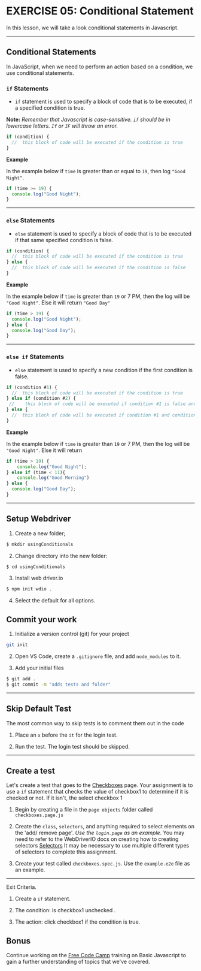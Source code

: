 # EXERCISE 05: Conditional Statement

In this lesson, we will take a look conditional statements in Javascript.

---

## Conditional Statements

In JavaScript, when we need to perform an action based on a condition, we use conditional statements.

### `if` Statements

- `if` statement is used to specify a block of code that is to be executed, if a specified condition is true.

**Note:** *Remember that Javascript is case-sensitive. `if` should be in lowercase letters. `If` or `IF` will throw an error.*


```js
if (condition) {
  //  this block of code will be executed if the condition is true
}
```

**Example**

In the example below if `time` is greater than or equal to `19`, then log `"Good Night"`.

```js
if (time >= 19) {
  console.log("Good Night");
}
```

---

### `else` Statements

- `else` statement is used to specify a block of code that is to be executed if that same specified condition is false.

```js
if (condition) {
  //  this block of code will be executed if the condition is true
} else {
  //  this block of code will be executed if the condition is false
}
```

**Example**

In the example below if `time` is greater than `19` or 7 PM, then the log will be `"Good Night"`. Else it will return `"Good Day"`


```js
if (time > 19) {
  console.log("Good Night");
} else {
  console.log("Good Day");
}
```

---

### `else if` Statements

- `else` statement is used to specify a new condition if the first condition is false.

```js
if (condition #1) {
  //  this block of code will be executed if the condition is true
} else if (condition #2) {
 //    this block of code will be executed if condition #1 is false and condition2 is true
} else {
  //  this block of code will be executed if condition #1 and condition #2 is false
}
```

**Example**

In the example below if `time` is greater than `19` or 7 PM, then the log will be `"Good Night"`. Else it will return 


```js
if (time > 19) {
    console.log("Good Night");
} else if (time < 11){
    console.log("Good Morning")
} else {
  console.log("Good Day");
}
```

---


## Setup Webdriver


1. Create a new folder;

```sh
$ mkdir usingConditionals
```

2. Change directory into the new folder:

```sh
$ cd usingConditionals
```

3. Install web driver.io

```sh
$ npm init wdio .
```

4. Select the default for all options.

## Commit your work

1. Initialize a version control (git) for your project

```sh
git init
```

2. Open VS Code, create a `.gitignore` file, and add `node_modules` to it.

3. Add your initial files

```sh
$ git add .
$ git commit -m "adds tests and folder"
```

---


## Skip Default Test

The most common way to skip tests is to comment them out in the code

1. Place an `x` before the `it` for the login test.

2. Run the test. The login test should be skipped.

---

## Create a test

Let's create a test that goes to the [Checkboxes](http://the-internet.herokuapp.com/checkboxes) page. Your assignment is to use a `if` statement that checks the value of checkbox1 to determine if it is checked or not. If it isn't, the select checkbox 1

1. Begin by creating a file in the `page objects` folder called `checkboxes.page.js`


2. Create the `class`, `selectors`, and anything required to select elements on the 'add/ remove page'. *Use the `login.page` as an example*. You may need to refer to the WebDriverIO docs on creating how to creating selectors [Selectors](https://webdriver.io/docs/selectors/) It may be necessary to use multiple different types of selectors to complete this assignment. 


3. Create your test called `checkboxes.spec.js`. Use the `example.e2e` file as an example. 


---

Exit Criteria.


1. Create a `if` statement. 

2. The condition: is checkbox1 unchecked . 

3. The action: click checkbox1 if the condition is true.



## Bonus

Continue working on the [Free Code Camp](https://www.freecodecamp.org/learn/javascript-algorithms-and-data-structures/) training on Basic Javascript to gain a further understanding of topics that we've covered.











